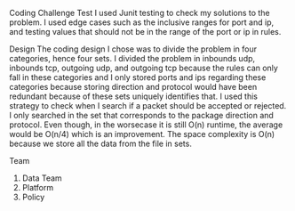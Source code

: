Coding Challenge
Test
I used Junit testing to check my solutions to the problem. I used edge cases such as the inclusive ranges for port and ip, and testing values that should not be in the range of the port or ip in rules.

Design
The coding design I chose was to divide the problem in four categories, hence four sets. I divided the problem in inbounds udp, inbounds tcp, outgoing udp, and outgoing tcp because the rules can only fall in these categories and I only stored ports and ips regarding these categories because storing direction and protocol would have been redundant because of these sets uniquely identifies that. I used this strategy to check when I search if a packet should be accepted or rejected. I only searched in the set that corresponds to the package direction and protocol. Even though, in the worsecase it is still O(n) runtime, the average would be O(n/4) which is an improvement. The space complexity is O(n) because we store all the data from the file in sets.

Team
1.	Data Team
2.	Platform
3.	Policy

